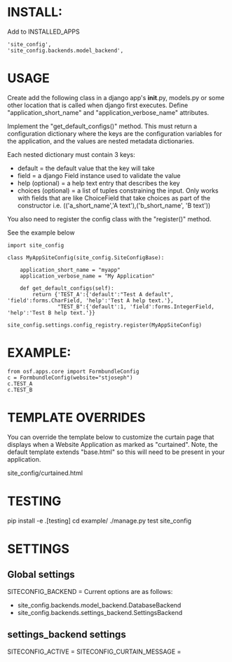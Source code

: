 
# INSTALL:

Add to INSTALLED_APPS

    'site_config',
    'site_config.backends.model_backend',


# USAGE

Create add the following class in a django app's __init__.py, models.py
or some other location that is called when django first executes.
Define "application_short_name" and "application_verbose_name" attributes.

Implement the "get_default_configs()" method.  This must return a 
configuration dictionary where the keys are the configuration 
variables for the application, and the values are nested metadata 
dictionaries.

Each nested dictionary must contain 3 keys:
 - default = the default value that the key will take
 - field = a django Field instance used to validate the value
 - help (optional) = a help text entry that describes the key 
 - choices (optional) = a list of tuples constraining the input.
   Only works with fields that are like ChoiceField that take
   choices as part of the constructor
    i.e. (('a_short_name','A text'),('b_short_name', 'B text'))

You also need to register the config class with the "register()" method.

See the example below 

	import site_config
	
	class MyAppSiteConfig(site_config.SiteConfigBase):
	
	    application_short_name = "myapp"
	    application_verbose_name = "My Application"
	
	    def get_default_configs(self):
	        return {'TEST_A':{'default':"Test A default", 'field':forms.CharField, 'help':'Test A help text.'}, 
	                "TEST_B":{'default':1, 'field':forms.IntegerField, 'help':'Test B help text.'}}
	
	site_config.settings.config_registry.register(MyAppSiteConfig)



# EXAMPLE:

    from osf.apps.core import FormbundleConfig
    c = FormbundleConfig(website="stjoseph")
    c.TEST_A
    c.TEST_B


# TEMPLATE OVERRIDES

You can override the template below to customize the curtain
page that displays when a Website Application as marked as
"curtained".  Note, the default template extends "base.html"
so this will need to be present in your application. 

   site_config/curtained.html

    
# TESTING

  pip install -e .[testing]
  cd example/
  ./manage.py test site_config



# SETTINGS

## Global settings
SITECONFIG_BACKEND = 
 Current options are as follows:
 - site_config.backends.model_backend.DatabaseBackend  
 - site_config.backends.settings_backend.SettingsBackend

## settings_backend settings
SITECONFIG_ACTIVE = 
SITECONFIG_CURTAIN_MESSAGE = 

